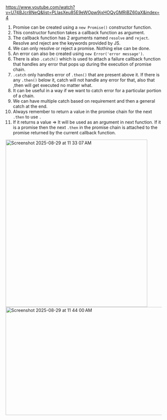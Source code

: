 https://www.youtube.com/watch?v=U74BJcr8NeQ&list=PLlasXeu85E9eWOpw9jxHOQyGMRiBZ60aX&index=4

1. Promise can be created using a ```new Promise()``` constructor function.
2. This constructor function takes a callback function as argument. 
3. The callback function has 2 arguments named ```resolve``` and ```reject```. Resolve and reject are the keywords provided by JS.
4. We can only resolve or reject a promise. Nothing else can be done.
5. An error can also be created using ```new Error('error message')```.
6. There is also ```.catch()``` which is used to attach a failure callback function that handles any error that pops up during the execution of promise chain.
7. ```.catch``` only handles error of ```.then()``` that are present above it. If there is any ```.then()``` below it, catch will not handle any error for that, also that ,then will get executed no matter what.
8. It can be useful in a way if we want to catch error for a particular portion of a chain.
9. We can have multiple catch based on requirement and then a general catch at the end.
10. Always remember to return a value in the promise chain for the next ```.then``` to use ```.```
11. If it returns a value => It will be  used as an argument in next function. If it is a promise then the next ```.then``` in the promise chain is attached to the promise returned by the current callback function.
<img width="457" height="540" alt="Screenshot 2025-08-29 at 11 33 07 AM" src="https://github.com/user-attachments/assets/b9e098fb-219e-487d-8dd7-8718f08e0217" />
<img width="602" height="349" alt="Screenshot 2025-08-29 at 11 44 00 AM" src="https://github.com/user-attachments/assets/599e28df-0ca1-499c-901f-a529de2dd04d" />
